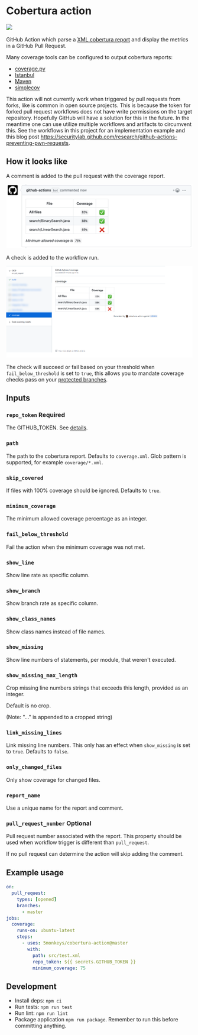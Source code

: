 # Cobertura action

![](https://github.com/5monkeys/cobertura-action/workflows/Test/badge.svg)

GitHub Action which parse a [XML cobertura report](http://cobertura.github.io/cobertura/) and display the metrics in a GitHub Pull Request.

Many coverage tools can be configured to output cobertura reports:

* [coverage.py](https://coverage.readthedocs.io/en/latest/cmd.html#xml-reporting)
* [Istanbul](https://istanbul.js.org/docs/advanced/alternative-reporters/#cobertura)
* [Maven](https://www.mojohaus.org/cobertura-maven-plugin/)
* [simplecov](https://github.com/colszowka/simplecov/blob/master/doc/alternate-formatters.md#simplecov-cobertura)

This action will not currently work when triggered by pull requests from forks, like is common in open source projects.
This is because the token for forked pull request workflows does not have write permissions on the target repository.
Hopefully GitHub will have a solution for this in the future. In the meantime one can use utilize multiple workflows and
artifacts to circumvent this. See the workflows in this project for an implementation example and this blog post https://securitylab.github.com/research/github-actions-preventing-pwn-requests.


## How it looks like

A comment is added to the pull request with the coverage report.

![alt text](img/comment.png "Pull request comment with metrics")

A check is added to the workflow run.

![alt text](img/check.png "Check with metrics")

The check will succeed or fail based on your threshold when `fail_below_threshold` is set to `true`, this allows you to mandate coverage checks pass on your [protected branches](https://docs.github.com/en/github/administering-a-repository/defining-the-mergeability-of-pull-requests/about-protected-branches).

## Inputs

### `repo_token` **Required**

The GITHUB_TOKEN. See [details](https://help.github.com/en/articles/virtual-environments-for-github-actions#github_token-secret).

### `path`

The path to the cobertura report. Defaults to `coverage.xml`. Glob pattern is supported, for example `coverage/*.xml`.

### `skip_covered`

If files with 100% coverage should be ignored. Defaults to `true`.

### `minimum_coverage`

The minimum allowed coverage percentage as an integer.

### `fail_below_threshold`

Fail the action when the minimum coverage was not met.

### `show_line`

Show line rate as specific column.

### `show_branch`

Show branch rate as specific column.

### `show_class_names`

Show class names instead of file names.

### `show_missing`

Show line numbers of statements, per module, that weren't executed.

### `show_missing_max_length`

Crop missing line numbers strings that exceeds this length, provided as an integer.

Default is no crop.

(Note: "&hellip;" is appended to a cropped string)

### `link_missing_lines`

Link missing line numbers. This only has an effect when `show_missing` is set to `true`.
Defaults to `false`.

### `only_changed_files`

Only show coverage for changed files.

### `report_name`

Use a unique name for the report and comment.

### `pull_request_number` **Optional**

Pull request number associated with the report. This property should be used when workflow trigger is different than `pull_request`.

If no pull request can determine the action will skip adding the comment.

## Example usage

```yaml
on:
  pull_request:
    types: [opened]
    branches:
      - master
jobs:
  coverage:
    runs-on: ubuntu-latest
    steps:
      - uses: 5monkeys/cobertura-action@master
        with:
          path: src/test.xml
          repo_token: ${{ secrets.GITHUB_TOKEN }}
          minimum_coverage: 75
```

## Development

- Install deps: `npm ci`
- Run tests: `npm run test`
- Run lint: `npm run lint`
- Package application `npm run package`. Remember to run this before committing anything.
